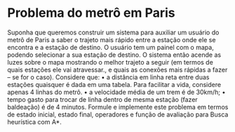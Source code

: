 # Problema do metrô em Paris
Suponha que queremos construir um sistema para auxiliar um usuário do metrô de
Paris a saber o trajeto mais rápido entre a estação onde ele se encontra e a estação
de destino. O usuário tem um painel com o mapa, podendo selecionar a sua estação
de destino. O sistema então acende as luzes sobre o mapa mostrando o melhor trajeto
a seguir (em termos de quais estações ele vai atravessar., e quais as conexões mais
rápidas a fazer – se for o caso).
Considere que:
• a distância em linha reta entre duas estações quaisquer é dada em uma tabela.
Para facilitar a vida, considere apenas 4 linhas do metrô.
• a velocidade média de um trem é de 30km/h;
• tempo gasto para trocar de linha dentro de mesma estação (fazer baldeação) é de
4 minutos.
Formule e implemente este problema em termos de estado inicial, estado final,
operadores e função de avaliação para Busca heurística com A*.
